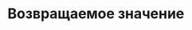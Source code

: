 <script setup>
import App from '../../../examples/prompt-modal/App.vue';
</script>

# Возвращаемое значение

<App/>